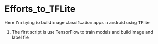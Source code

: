 # Efforts_to_TFLite
Here I'm trying to build image classification apps in android using TFlite
1. The first script is use TensorFlow to train models and build image and label file
